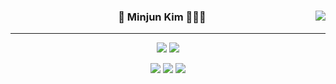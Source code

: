 
<!-- https://velog.io/@seondal/Github-Readme-%EA%BE%B8%EB%AF%B8%EA%B8%B0-%EC%B4%9D%EC%A0%95%EB%A6%AC#%EC%99%84%EC%84%B1 -->

<div align="center">
  
<!--   <img align="right" src="https://github-readme-stats.vercel.app/api/top-langs/?username=minjunkim-dev&theme=dracula&layout=compact&langs_count=10"/> -->
  <img align="right" src="https://github-readme-stats.vercel.app/api?username=minjunkim-dev&theme=moltack"/>
  
  ###  Minjun Kim 🧑🏻‍💻
  
  ---
  
  <a href="https://github.com/minjunkim-dev"><img src="https://hits.seeyoufarm.com/api/count/incr/badge.svg?url=https%3A%2F%2Fgithub.com%2Fminjunkim-dev&count_bg=%23000000&title_bg=%23000000&icon=github.svg&icon_color=%23E7E7E7&title=GitHub&edge_flat=false)"/></a> 
  <a href="https://solved.ac/bene_dev"><img src="http://mazassumnida.wtf/api/mini/generate_badge?boj=bene_dev"/></a>
 
  <a href="https://velog.io/@minjunkim-dev"><img src="https://img.shields.io/badge/velog-3DDC84?style=flat-square&logo=Velog&logoColor=white"/></a>
  <a href="https://www.linkedin.com/in/민준-김-a79621234/"><img src="https://img.shields.io/badge/-LinkedIn-blue?style=flat-square&logo=Linkedin&logoColor=white"/></a>
  <a href="mailto:minjunkim.dev@gmail.com"><img src="https://img.shields.io/badge/Gmail-d14836?style=flat-square&logo=Gmail&logoColor=white&link=mailto:minjunkim.dev@gmail.com"/></a> 

  <br>
 
</div>
